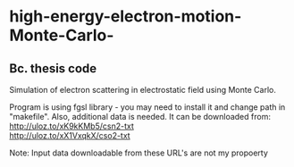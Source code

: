 # high-energy-electron-motion-Monte-Carlo-
Bc. thesis code
-------------------------
Simulation of electron scattering in electrostatic field using Monte Carlo.

Program is using fgsl library - you may need to install it and change path in "makefile".
Also, additional data is needed. It can be downloaded from: 
http://uloz.to/xK9kKMb5/csn2-txt  
http://uloz.to/xX1VxqkX/cso2-txt

Note: Input data downloadable from these URL's are not my propoerty
